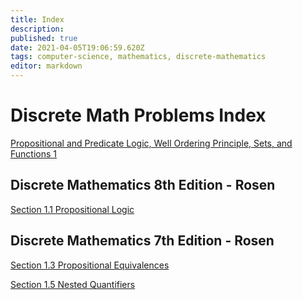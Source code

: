 ```yaml
---
title: Index
description: 
published: true
date: 2021-04-05T19:06:59.620Z
tags: computer-science, mathematics, discrete-mathematics
editor: markdown
---
```


# Discrete Math Problems Index



[Propositional and Predicate Logic, Well Ordering Principle, Sets, and Functions 1](/mathematics/discrete-mathematics/problems-and-examples/problems-1)

## Discrete Mathematics 8th Edition - Rosen
[Section 1.1 Propositional Logic](/mathematics/discrete-mathematics/problems-and-examples/discrete-math-8th-edition-1-1-problems)

## Discrete Mathematics 7th Edition - Rosen
[Section 1.3 Propositional Equivalences](/mathematics/discrete-mathematics/problems-and-examples/discrete-mathematics-7th-edition-section-1-3-problems)

[Section 1.5 Nested Quantifiers](/mathematics/discrete-mathematics/problems-and-examples/discrete-mathematics-7th-edition-section-1-5-nested-quantifiers-exercises)
